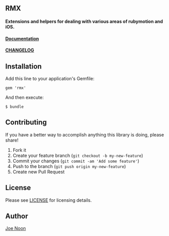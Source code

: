 RMX
-----------------

#### Extensions and helpers for dealing with various areas of rubymotion and iOS.

#### [Documentation](https://github.com/joenoon/rmx/wiki/RMX-Documentation)

#### [CHANGELOG](https://github.com/joenoon/rmx/wiki/CHANGELOG)

Installation
-----------------

Add this line to your application's Gemfile:

    gem 'rmx'

And then execute:

    $ bundle

Contributing
-----------------

If you have a better way to accomplish anything this library is doing, please share!

1. Fork it
2. Create your feature branch (`git checkout -b my-new-feature`)
3. Commit your changes (`git commit -am 'Add some feature'`)
4. Push to the branch (`git push origin my-new-feature`)
5. Create new Pull Request

License
-----------------

Please see [LICENSE](https://github.com/joenoon/rmx/blob/master/LICENSE.txt) for licensing details.

Author
-----------------

[Joe Noon](https://github.com/joenoon)
